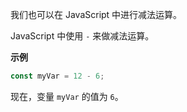 我们也可以在 JavaScript 中进行减法运算。

JavaScript 中使用 `-` 来做减法运算。

**示例**

```js
const myVar = 12 - 6;
```

现在，变量 `myVar` 的值为 `6`。


